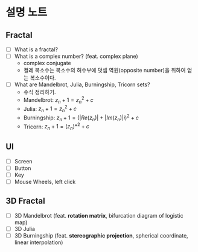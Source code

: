 # 설명 노트
## Fractal
- [ ] What is a fractal?
- [ ] What is a complex number? (feat. complex plane)
  - complex conjugate
  - 켤레 복소수는 복소수의 허수부에 덧셈 역원(opposite number)을 취하여 얻는 복소수이다.
- [ ] What are Mandelbrot, Julia, Burningship, Tricorn sets?
  - 수식 정리하기.
  - Mandelbrot: $z_n+1 = z_n ^2 + c$
  - Julia: $z_n+1 = z_n ^2 + c$
  - Burningship: $z_n+1 = (|Re(z_n)| + |Im(z_n)|i)^2 + c$
  - Tricorn: $z_n+1 = (z_n)* ^2 + c$

## UI
- [ ] Screen
- [ ] Button
- [ ] Key
- [ ] Mouse
		Wheels, left click

## 3D Fractal
- [ ] 3D Mandelbrot (feat. **rotation matrix**, bifurcation diagram of logistic map)
- [ ] 3D Julia
- [ ] 3D Burningship (feat. **stereographic projection**, spherical coordinate, linear interpolation)
